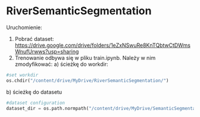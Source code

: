 # RiverSemanticSegmentation

Uruchomienie:

1. Pobrać dataset: https://drive.google.com/drive/folders/1eZxNSwuRe8KnTQbtwCtDWmsWnufUrwws?usp=sharing
2. Trenowanie odbywa się w pliku train.ipynb. Należy w nim zmodyfikować:
  a) ścieżkę do workdir:
  ```python
  #set workdir
  os.chdir("/content/drive/MyDrive/RiverSemanticSegmentation/")
  ```
  b) ścieżkę do datasetu
  ```python
  #dataset configuration
  dataset_dir = os.path.normpath("/content/drive/MyDrive/SemanticSegmentationV2/dataset/")
  ```
